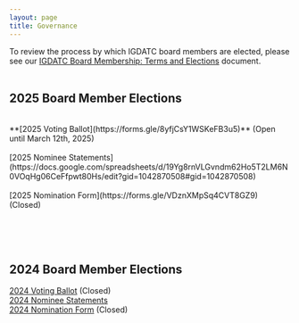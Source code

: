 ```yaml
---
layout: page
title: Governance
---
```


To review the process by which IGDATC board members are elected, please see our [IGDATC Board Membership: Terms and Elections](https://docs.google.com/document/d/1oFttRIit4bF55lbySJKh0uOc6W2oemJyteh3lKCw9g4/edit?usp=sharing) document.
<br/>
<br/>
<h2>2025 Board Member Elections</h2>
<br/>
**[2025 Voting Ballot](https://forms.gle/8yfjCsY1WSKeFB3u5)** (Open until March 12th, 2025)<br/>
<br/>
[2025 Nominee Statements](https://docs.google.com/spreadsheets/d/19Yg8rnVLGvndm62Ho5T2LM6N0VOqHg06CeFfpwt80Hs/edit?gid=1042870508#gid=1042870508)<br/>
<br/>
[2025 Nomination Form](https://forms.gle/VDznXMpSq4CVT8GZ9) (Closed)

<br/><br/><br/>
<h2>2024 Board Member Elections</h2>

[2024 Voting Ballot](https://forms.gle/ga6N5V8Ym52ebTuo6) (Closed)<br/>
[2024 Nominee Statements](https://docs.google.com/spreadsheets/d/1Xs8euovyCVod2Un6OoMSIW54FkZBfOyVQ8SBM9DqCsg/edit?usp=sharing)<br/>
[2024 Nomination Form](https://forms.gle/JjdnVaye8SMsuZsL7) (Closed)
